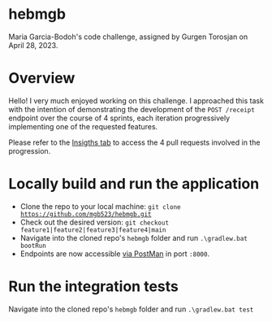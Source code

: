 # hebmgb
Maria Garcia-Bodoh's code challenge, assigned by Gurgen Torosjan on April 28, 2023.

# Overview
Hello! I very much enjoyed working on this challenge.  I approached this task with the intention of demonstrating the development of the <code>POST /receipt</code> endpoint over the course of 4 sprints, each iteration progressively implementing one of the requested features.

Please refer to the [Insigths tab](https://github.com/mgb523/hebmgb/pulse) to access the 4 pull requests involved in the progression.

# Locally build and run the application
- Clone the repo to your local machine: <code>git clone https://github.com/mgb523/hebmgb.git</code>
- Check out the desired version: <code>git checkout feature1|feature2|feature3|feature4|main</code>
- Navigate into the cloned repo's <code>hebmgb</code> folder and run <code>.\gradlew.bat bootRun</code>
- Endpoints are now accessible [via PostMan](https://www.postman.com/mariagarciabodoh/workspace/mgb/collection/25601009-1d3023de-753b-4c31-b94a-c179fd5ade80?action=share&creator=25601009) in port <code>:8000</code>.

# Run the integration tests
Navigate into the cloned repo's <code>hebmgb</code> folder and run <code>.\gradlew.bat test</code>

